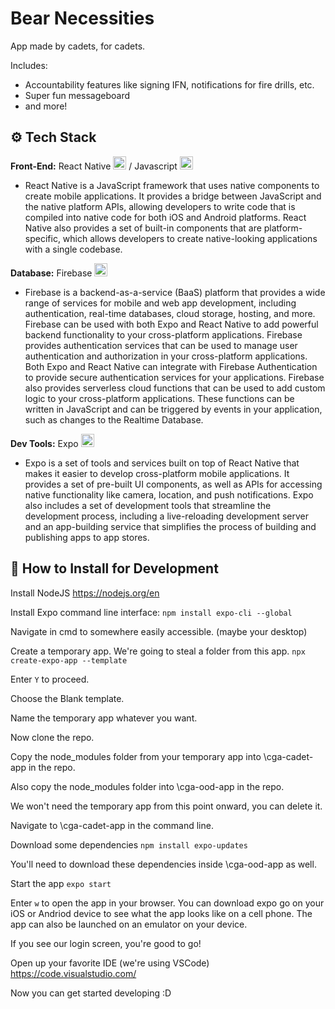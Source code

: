 # Bear Necessities

App made by cadets, for cadets.

Includes:

- Accountability features like signing IFN, notifications for fire drills, etc.
- Super fun messageboard
- and more!

## ⚙️ Tech Stack

**Front-End:** React Native <a href="https://reactnative.dev/" title="React Native"><img src="https://github.com/get-icon/geticon/raw/master/icons/react.svg" alt="React Native" width="21px" height="21px"></a> / Javascript <a href="https://developer.mozilla.org/en-US/docs/Web/JavaScript" title="JavaScript"><img src="https://github.com/get-icon/geticon/raw/master/icons/javascript.svg" alt="JavaScript" width="21px" height="21px"></a>

- React Native is a JavaScript framework that uses native components to create mobile applications. It provides a bridge between JavaScript and the native platform APIs, allowing developers to write code that is compiled into native code for both iOS and Android platforms. React Native also provides a set of built-in components that are platform-specific, which allows developers to create native-looking applications with a single codebase.

**Database:** Firebase <a href="https://www.firebase.com/" title="Firebase"><img src="https://github.com/get-icon/geticon/raw/master/icons/firebase.svg" alt="Firebase" width="21px" height="21px"></a>

- Firebase is a backend-as-a-service (BaaS) platform that provides a wide range of services for mobile and web app development, including authentication, real-time databases, cloud storage, hosting, and more. Firebase can be used with both Expo and React Native to add powerful backend functionality to your cross-platform applications. Firebase provides authentication services that can be used to manage user authentication and authorization in your cross-platform applications. Both Expo and React Native can integrate with Firebase Authentication to provide secure authentication services for your applications. Firebase also provides serverless cloud functions that can be used to add custom logic to your cross-platform applications. These functions can be written in JavaScript and can be triggered by events in your application, such as changes to the Realtime Database.

**Dev Tools:** Expo <a href="https://expo.io/" title="Expo"><img src="https://github.com/get-icon/geticon/raw/master/icons/expo.svg" alt="Expo" width="21px" height="21px"></a>

- Expo is a set of tools and services built on top of React Native that makes it easier to develop cross-platform mobile applications. It provides a set of pre-built UI components, as well as APIs for accessing native functionality like camera, location, and push notifications. Expo also includes a set of development tools that streamline the development process, including a live-reloading development server and an app-building service that simplifies the process of building and publishing apps to app stores.

## 🔧 How to Install for Development

Install NodeJS https://nodejs.org/en

Install Expo command line interface: `npm install expo-cli --global`

Navigate in cmd to somewhere easily accessible. (maybe your desktop)

Create a temporary app. We're going to steal a folder from this app. `npx create-expo-app --template`

Enter `Y` to proceed.

Choose the Blank template.

Name the temporary app whatever you want.

Now clone the repo.

Copy the node_modules folder from your temporary app into \cga-cadet-app in the repo.

Also copy the node_modules folder into \cga-ood-app in the repo.

We won't need the temporary app from this point onward, you can delete it.

Navigate to \cga-cadet-app in the command line.

Download some dependencies `npm install expo-updates`

You'll need to download these dependencies inside \cga-ood-app as well.

Start the app `expo start`

Enter `w` to open the app in your browser. You can download expo go on your iOS or Andriod device to see what the app looks like on a cell phone. The app can also be launched on an emulator on your device.

If you see our login screen, you're good to go!

Open up your favorite IDE (we're using VSCode) https://code.visualstudio.com/

Now you can get started developing :D

